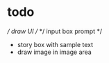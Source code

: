 # todo

*/ draw UI /*
*/ input box prompt */
* story box with sample text
* draw image in image area
